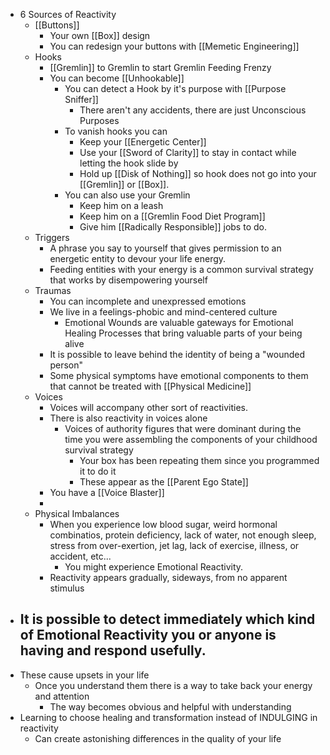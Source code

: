 - 6 Sources of Reactivity
	- [[Buttons]]
		- Your own [[Box]] design
		- You can redesign your buttons with [[Memetic Engineering]]
	- Hooks
		- [[Gremlin]] to Gremlin to start Gremlin Feeding Frenzy
		- You can become [[Unhookable]]
			- You can detect a Hook by it's purpose with [[Purpose Sniffer]]
				- There aren't any accidents, there are just Unconscious Purposes
			- To vanish hooks you can
				- Keep your [[Energetic Center]]
				- Use your [[Sword of Clarity]] to stay in contact while letting the hook slide by
				- Hold up [[Disk of Nothing]] so hook does not go into your [[Gremlin]] or [[Box]].
			- You can also use your Gremlin
				- Keep him on a leash
				- Keep him on a [[Gremlin Food Diet Program]]
				- Give him [[Radically Responsible]] jobs to do.
	- Triggers
		- A phrase you say to yourself that gives permission to an energetic entity to devour your life energy.
		- Feeding entities with your energy is a common survival strategy that works by disempowering yourself
	- Traumas
		- You can incomplete and unexpressed emotions
		- We live in a feelings-phobic and mind-centered culture
			- Emotional Wounds are valuable gateways for Emotional Healing Processes that bring valuable parts of your being alive
		- It is possible to leave behind the identity of being a "wounded person"
		- Some physical symptoms have emotional components to them that cannot be treated with [[Physical Medicine]]
	- Voices
		- Voices will accompany other sort of reactivities.
		- There is also reactivity in voices alone
			- Voices of authority figures that were dominant during the time you were assembling the components of your childhood survival strategy
				- Your box has been repeating them since you programmed it to do it
				- These appear as the [[Parent Ego State]]
		- You have a [[Voice Blaster]]
		-
	- Physical Imbalances
		- When you experience low blood sugar, weird hormonal combinatios, protein deficiency, lack of water, not enough sleep, stress from over-exertion, jet lag, lack of exercise, illness, or accident, etc...
			- You might experience Emotional Reactivity.
		- Reactivity appears gradually, sideways, from no apparent stimulus
- It is possible to detect immediately which kind of Emotional Reactivity you or anyone is having and respond usefully.
	-
- These cause upsets in your life
	- Once you understand them there is a way to take back your energy and attention
		- The way becomes obvious and helpful with understanding
- Learning to choose healing and transformation instead of INDULGING in reactivity
	- Can create astonishing differences in the quality of your life